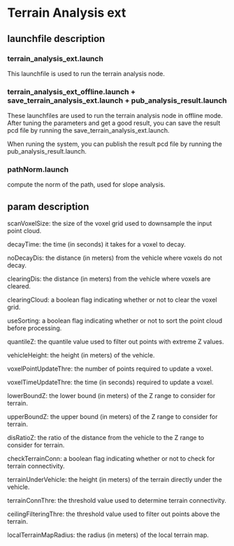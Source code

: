 # Terrain Analysis ext

## launchfile description

### terrain_analysis_ext.launch

This launchfile is used to run the terrain analysis node.

### terrain_analysis_ext_offline.launch + save_terrain_analysis_ext.launch + pub_analysis_result.launch

These launchfiles are used to run the terrain analysis node in offline mode. After tuning the parameters and get a good result, you can save the result pcd file by running the save_terrain_analysis_ext.launch. 

When runing the system, you can publish the result pcd file by running the pub_analysis_result.launch.

### pathNorm.launch

compute the norm of the path, used for slope analysis.

## param description

scanVoxelSize: the size of the voxel grid used to downsample the input point cloud.

decayTime: the time (in seconds) it takes for a voxel to decay.

noDecayDis: the distance (in meters) from the vehicle where voxels do not decay.

clearingDis: the distance (in meters) from the vehicle where voxels are cleared.

clearingCloud: a boolean flag indicating whether or not to clear the voxel grid.

useSorting: a boolean flag indicating whether or not to sort the point cloud before processing.

quantileZ: the quantile value used to filter out points with extreme Z values.

vehicleHeight: the height (in meters) of the vehicle.

voxelPointUpdateThre: the number of points required to update a voxel.

voxelTimeUpdateThre: the time (in seconds) required to update a voxel.

lowerBoundZ: the lower bound (in meters) of the Z range to consider for terrain.

upperBoundZ: the upper bound (in meters) of the Z range to consider for terrain.

disRatioZ: the ratio of the distance from the vehicle to the Z range to consider for terrain.

checkTerrainConn: a boolean flag indicating whether or not to check for terrain connectivity.

terrainUnderVehicle: the height (in meters) of the terrain directly under the vehicle.

terrainConnThre: the threshold value used to determine terrain connectivity.

ceilingFilteringThre: the threshold value used to filter out points above the terrain.

localTerrainMapRadius: the radius (in meters) of the local terrain map.